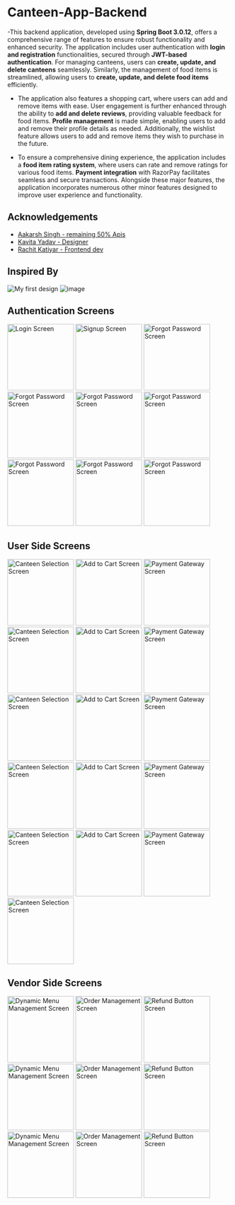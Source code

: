 # Canteen-App-Backend
-This backend application, developed using **Spring Boot 3.0.12**, offers a comprehensive range of features to ensure robust functionality and enhanced security. The application includes user authentication with **login and registration** functionalities, secured through **JWT-based authentication**. For managing canteens, users can **create, update, and delete canteens** seamlessly. Similarly, the management of food items is streamlined, allowing users to **create, update, and delete food items** efficiently.

- The application also features a shopping cart, where users can add and remove items with ease. User engagement is further enhanced through the ability to **add and delete reviews**, providing valuable feedback for food items. **Profile management** is made simple, enabling users to add and remove their profile details as needed. Additionally, the wishlist feature allows users to add and remove items they wish to purchase in the future.

- To ensure a comprehensive dining experience, the application includes a **food item rating system**, where users can rate and remove ratings for various food items. **Payment integration** with RazorPay facilitates seamless and secure transactions. Alongside these major features, the application incorporates numerous other minor features designed to improve user experience and functionality.


## Acknowledgements

- [Aakarsh Singh - remaining 50% Apis](https://www.linkedin.com/in/aakarsh09z/) 
- [Kavita Yadav - Designer](https://www.linkedin.com/in/kavita-yadav-6b1759255/)
- [Rachit Katiyar - Frontend dev](https://www.linkedin.com/in/rachit-katiyar-800378275/)


## Inspired By
![My first design](https://github.com/Sarthakverse/canteen-app-backend/assets/117356021/dbcf282b-06b5-4cad-8cab-c0d8d7eaa161)
![image](https://github.com/Sarthakverse/canteen-app-backend/assets/117356021/f5e77bb1-f268-4564-9685-9359667b934a)

## Authentication Screens
<img src="https://github.com/rockyhappy/CanteenApp/assets/115190222/7629f9cb-64fe-4550-8966-917217a5fb0f" alt="Login Screen" width="150">
<img src="https://github.com/rockyhappy/CanteenApp/assets/115190222/aff2b6c7-b8e2-4899-85d8-dfde489a8e7d" alt="Signup Screen" width="150">
<img src="https://github.com/rockyhappy/CanteenApp/assets/115190222/c3f738a4-13d6-4567-b9dc-abdcee7cd87e" alt="Forgot Password Screen" width="150">
<img src="https://github.com/rockyhappy/CanteenApp/assets/115190222/18a9ca05-1b65-41f1-8d70-37e1ab31b087" alt="Forgot Password Screen" width="150">
<img src="https://github.com/rockyhappy/CanteenApp/assets/115190222/85bbccf7-29ca-4392-aff2-c7b6653aecb8" alt="Forgot Password Screen" width="150">
<img src="https://github.com/rockyhappy/CanteenApp/assets/115190222/06d1b6f9-6cde-466a-b10d-c5f1f65476d1" alt="Forgot Password Screen" width="150">
<img src="https://github.com/rockyhappy/CanteenApp/assets/115190222/48900631-fc4f-4e8a-99e2-9659e27ab4bf" alt="Forgot Password Screen" width="150">
<img src="https://github.com/rockyhappy/CanteenApp/assets/115190222/2db87241-f7b3-4422-b856-ad544bb090c0" alt="Forgot Password Screen" width="150">
<img src="https://github.com/rockyhappy/CanteenApp/assets/115190222/066c9911-59ee-484e-8258-ede746514e44" alt="Forgot Password Screen" width="150">

## User Side Screens
<!-- Add screenshots for canteen selection, adding to cart, and payment gateway here -->
<img src="https://github.com/rockyhappy/CanteenApp/assets/115190222/b1c70b05-41c9-4df6-b4e6-78d27dfcd65e" alt="Canteen Selection Screen" width="150">
<img src="https://github.com/rockyhappy/CanteenApp/assets/115190222/29acae32-727a-4e69-bf70-07fd74ce9529" alt="Add to Cart Screen" width="150">
<img src="https://github.com/rockyhappy/CanteenApp/assets/115190222/65375658-a73f-4c7d-8c11-abd9c64ebfd9" alt="Payment Gateway Screen" width="150">
<img src="https://github.com/rockyhappy/CanteenApp/assets/115190222/c43962e2-1ca9-4d13-9468-468cf6702b6d" alt="Canteen Selection Screen" width="150">
<img src="https://github.com/rockyhappy/CanteenApp/assets/115190222/8ed895ad-e337-445b-8825-c9663e598d81" alt="Add to Cart Screen" width="150">
<img src="https://github.com/rockyhappy/CanteenApp/assets/115190222/7d17968a-40e6-4e08-b06d-4770e46144ee" alt="Payment Gateway Screen" width="150">
<img src="https://github.com/rockyhappy/CanteenApp/assets/115190222/5249cfda-edc5-4f3d-b65b-90bdc7c00941" alt="Canteen Selection Screen" width="150">
<img src="https://github.com/rockyhappy/CanteenApp/assets/115190222/d6bd6d85-a4a3-4778-aa4a-15f3b3fe6f54" alt="Add to Cart Screen" width="150">
<img src="https://github.com/rockyhappy/CanteenApp/assets/115190222/0dd5a2d2-9ec6-45b2-a3f9-d3fa869f9187" alt="Payment Gateway Screen" width="150">
<img src="https://github.com/rockyhappy/CanteenApp/assets/115190222/fd1f1587-92ef-4fa1-a3f5-8d54eb7943ee" alt="Canteen Selection Screen" width="150">
<img src="https://github.com/rockyhappy/CanteenApp/assets/115190222/59a4d946-5b1c-496c-b578-583baf019067" alt="Add to Cart Screen" width="150">
<img src="https://github.com/rockyhappy/CanteenApp/assets/115190222/63289f4d-9ffb-4376-af8c-1425aa90ada9" alt="Payment Gateway Screen" width="150">
<img src="https://github.com/rockyhappy/CanteenApp/assets/115190222/c4482e34-1fa7-48eb-a3f3-428b3eb9d488" alt="Canteen Selection Screen" width="150">
<img src="https://github.com/rockyhappy/CanteenApp/assets/115190222/d0bd418a-3f79-448f-a0ca-9882e0cef685" alt="Add to Cart Screen" width="150">
<img src="https://github.com/rockyhappy/CanteenApp/assets/115190222/6dfbd122-0009-472e-a831-f6d165b785ad" alt="Payment Gateway Screen" width="150">
<img src="https://github.com/rockyhappy/CanteenApp/assets/115190222/97c7eba9-4077-4f3c-b9a3-b9144925d3e6" alt="Canteen Selection Screen" width="150">

## Vendor Side Screens
<!-- Add screenshots for dynamic menu management, order management, and refund button here -->
<img src="https://github.com/rockyhappy/CanteenApp/assets/115190222/de38f339-d1ea-4e3a-9ee8-14ae01775f11" alt="Dynamic Menu Management Screen" width="150">
<img src="https://github.com/rockyhappy/CanteenApp/assets/115190222/a1d2b7e4-cec0-4755-a7f2-f9ded3b0b33d" alt="Order Management Screen" width="150">
<img src="https://github.com/rockyhappy/CanteenApp/assets/115190222/0b30959d-71b8-4fed-a341-5b43ced56ae7" alt="Refund Button Screen" width="150">
<img src="https://github.com/rockyhappy/CanteenApp/assets/115190222/2f2fd514-4236-4540-acc8-41730b74b5c3" alt="Dynamic Menu Management Screen" width="150">
<img src="https://github.com/rockyhappy/CanteenApp/assets/115190222/00c3c7e2-d862-4f43-8636-5e8d642f85ed" alt="Order Management Screen" width="150">
<img src="https://github.com/rockyhappy/CanteenApp/assets/115190222/006e8f6d-b7e1-46a7-97ea-5509057dbe10" alt="Refund Button Screen" width="150">
<img src="https://github.com/rockyhappy/CanteenApp/assets/115190222/e12d2f9a-4bf6-4d74-b8bd-35a294eab5be" alt="Dynamic Menu Management Screen" width="150">
<img src="https://github.com/rockyhappy/CanteenApp/assets/115190222/725d8cab-d557-43ce-a95a-f4eeebe303d9" alt="Order Management Screen" width="150">
<img src="https://github.com/rockyhappy/CanteenApp/assets/115190222/ff6e8a2f-4b84-4178-8dfd-0828df0adbc8" alt="Refund Button Screen" width="150">







